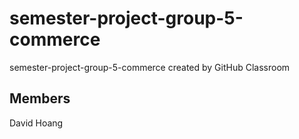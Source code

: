 # semester-project-group-5-commerce
semester-project-group-5-commerce created by GitHub Classroom

## Members
David Hoang
